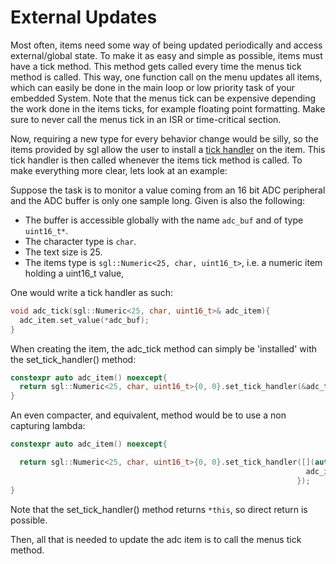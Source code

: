 # External Updates

Most often, items need some way of being updated periodically and access external/global state. To make it as easy and simple as possible, items must have a tick method.
This method gets called every time the menus tick method is called. This way, one function call on the menu updates all items, which can easily be done in the main loop or low priority task of your embedded System. Note that the menus tick can be expensive depending the work done in the items ticks, for example floating point formatting. Make sure to never call the menus tick in an ISR or time-critical section.

Now, requiring a new type for every behavior change would be silly, so the items provided by sgl allow the user to install a [tick handler](concepts.md#tick-handler) on the item. This tick handler is then called whenever the items tick method is called.
To make everything more clear, lets look at an example:

Suppose the task is to monitor a value coming from an 16 bit ADC peripheral and the ADC buffer is only one sample long. Given is also the following:

- The buffer is accessible globally with the name `adc_buf` and of type `uint16_t*`.
- The character type is `char`.
- The text size is 25.
- The items type is `sgl::Numeric<25, char, uint16_t>`, i.e. a numeric item holding a uint16_t value,

One would write a tick handler as such:

```cpp
void adc_tick(sgl::Numeric<25, char, uint16_t>& adc_item){
  adc_item.set_value(*adc_buf);
}
```

When creating the item, the adc_tick method can simply be 'installed' with the set_tick_handler() method:

```cpp
constexpr auto adc_item() noexcept{
  return sgl::Numeric<25, char, uint16_t>{0, 0}.set_tick_handler(&adc_tick);
}
```

An even compacter, and equivalent, method would be to use a non capturing lambda:

```cpp
constexpr auto adc_item() noexcept{

  return sgl::Numeric<25, char, uint16_t>{0, 0}.set_tick_handler([](auto& adc_item){
                                                                  adc_item.set_value(*adc_buf);
                                                                });
}
```

Note that the set_tick_handler() method returns `*this`, so direct return is possible.

Then, all that is needed to update the adc item is to call the menus tick method.
